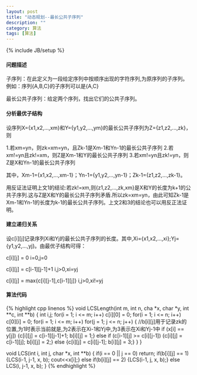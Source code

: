 ```yaml
---
layout: post
title: "动态规划--最长公共子序列"
description: ""
category: 算法
tags: [算法]
---
```

{% include JB/setup %}

#### 问题描述

子序列：在此定义为一段给定序列中按顺序出现的字符序列,为原序列的子序列。例如：序列{A,B,C}的子序列可以是{A,C}

最长公共子序列：给定两个序列，找出它们的公共子序列。

<!--more-->

#### 分析最优子结构

设序列X={x1,x2,...,xm}和Y={y1,y2,...,ym}的最长公共子序列为Z={z1,z2,...,zk}，则


1.若xm=yn，则zk=xm=yn，且Zk-1是Xm-1和Yn-1的最长公共子序列
2.若xm!=yn且zk!=xm，则Z是Xm-1和Y的最长公共子序列
3.若xm!=yn且zk!=yn，则Z是X和Yn-1的最长公共子序列

其中，Xm-1={x1,x2,...,xm-1}；Yn-1={y1,y2,...,yn-1}；Zk-1={z1,z2,...,zk-1}。

用反证法证明上文1的结论:若zk!=xm,则{z1,z2,...,zk,xm}是X和Y的长度为k+1的公共子序列.这与Z是X和Y的最长公共子序列矛盾.所以zk=xm=yn，由此可知Zk-1是Xm-1和Yn-1的长度为k-1的最长公共子序列。上文2和3的结论也可以用反正法证明。

#### 建立递归关系

设c\[i\]\[j\]记录序列Xi和Yj的最长公共子序列的长度。其中,Xi={x1,x2,...,xi};Yj={y1,y2,...,yj}。由最优子结构可得：

c\[i\]\[j\] = 0   i=0,j=0

c\[i\]\[j\] = c\[i-1\]\[j-1\]+1    i,j>0,xi=yj

c\[i\]\[j\] = max{c\[i\]\[j-1\],c\[i-1\]\[j\]}    i,j>0,xi!=yj

#### 算法代码

{% highlight cpp linenos %}
void LCSLength(int m, int n, cha *x, char *y, int **c, int **b)
{
    int i,j;
    for(i = 1; i <= m; i++) c[i][0] = 0;
    for(i = 1; i <= n; i++) c[0][i] = 0;
    for(i = 1; i <= m; i++)
        for(j = 1; j <= n; j++) {
            //b[i][j]用于记录zk的位置,为1时表示当前就是,为2表示在Xi-1和Yj中,为3表示在Xi和Yj-1中
            if (x[i] == y[j]) {c[i][j] = c[i-1][j-1]+1; b[i][j] = 1;}
            else if (c[i-1][j] >= c[i][j-1]) {c[i][j] = c[i-1][j]; b[i][j] = 2;}
            else {c[i][j] = c[i][j-1]; b[i][j] = 3;}
    }
}

void LCS(int i, int j, char *x, int **b)
{
    if(i == 0 || j == 0) return;
    if(b[i][j] == 1) {LCS(i-1, j-1, x, b); cout<<x[i];}
    else if(b[i][j] == 2) {LCS(i-1, j, x, b);}
    else LCS(i, j-1, x, b);
}
{% endhighlight %}